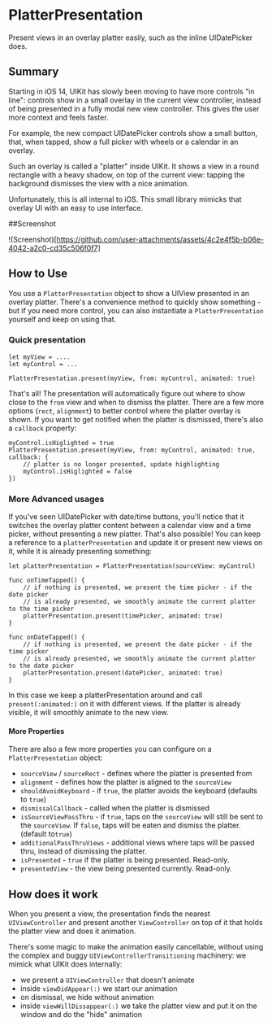 # PlatterPresentation
Present views in an overlay platter easily, such as the inline UIDatePicker does.

## Summary

Starting in iOS 14, UIKit has slowly been moving to have more controls "in line": controls show in a small overlay in the current view controller, instead of being presented in a fully modal new view controller. This gives the user more context and feels faster.

For example, the new compact UIDatePicker controls show a small button, that, when tapped, show a full picker with wheels or a calendar in an overlay.

Such an overlay is called a "platter" inside UIKit. It shows a view in a round rectangle with a heavy shadow, on top of the current view: tapping the background dismisses the view with a nice animation.

Unfortunately, this is all internal to iOS. This small library mimicks that overlay UI with an easy to use interface.

##Screenshot

!(Screenshot)[https://github.com/user-attachments/assets/4c2e4f5b-b06e-4042-a2c0-cd35c506f0f7]

## How to Use

You use a `PlatterPresentation` object to show a UIView presented in an overlay platter. There's a convenience method to quickly show something - but if you need more control, you can also instantiate a `PlatterPresentation` yourself and keep on using that.

### Quick presentation

```
let myView = ....
let myControl = ...

PlatterPresentation.present(myView, from: myControl, animated: true)
```

That's all! The presentation will automatically figure out where to show close to the `from` view 
and when to dismiss the platter. There are a few more options (`rect`, `alignment`) to better control where the platter overlay is shown. If you want to get notified when the platter is dismissed, there's also a `callback` property:

```
myControl.isHiglighted = true
PlatterPresentation.present(myView, from: myControl, animated: true, callback: {
	// platter is no longer presented, update highlighting
	myControl.isHiglighted = false
})
```

### More Advanced usages

If you've seen UIDatePicker with date/time buttons, you'll notice that it switches the 
overlay platter content between a calendar view and a time picker, without presenting a new platter. That's also possible! You can keep a reference to a `platterPresentation` and update it or present new views on it, while it is already presenting something:

```
let platterPresentation = PlatterPresentation(sourceView: myControl)

func onTimeTapped() {
	// if nothing is presented, we present the time picker - if the date picker
	// is already presented, we smoothly animate the current platter to the time picker
	platterPresentation.present(timePicker, animated: true)
}

func onDateTapped() {
	// if nothing is presented, we present the date picker - if the time picker
	// is already presented, we smoothly animate the current platter to the date picker
	platterPresentation.present(datePicker, animated: true)
}
```

In this case we keep a platterPresentation around and call `present(:animated:)` on it
with different views. If the platter is already visible, it will smoothly animate to the new
view.

#### More Properties

There are also a few more properties you can configure on a `PlatterPresentation` object:

- `sourceView` / `sourceRect` - defines where the platter is presented from
- `alignment` - defines how the platter is aligned to the `sourceView`
- `shouldAvoidKeyboard` - if `true`, the platter avoids the keyboard (defaults to `true`)
- `dismissalCallback` - called when the platter is dismissed
- `isSourceViewPassThru` - if  `true`, taps on the `sourceView` will still be sent to the `sourceView`. If `false`, taps will be eaten and dismiss the platter. (default to`true`)
- `additionalPassThruViews` - additional views where taps will be passed thru, instead of dismissing the platter.
- `isPresented` - `true` if the platter is being presented. Read-only.
- `presentedView` - the view being presented currently. Read-only.


## How does it work

When you present a view, the presentation finds the nearest `UIViewController` and present another `ViewController` on top of it that holds the platter view and does it animation.

There's some magic to make the animation easily cancellable, without using the complex and buggy `UIViewControllerTransitioning` machinery: we mimick what UIKit does internally:
- we present a `UIViewController` that doesn't animate
- inside `viewDidAppear(:)` we start our animation
- on dismissal, we hide without animation
- inside `viewWillDissappear(:)` we take the platter view and put it on the window and do the "hide" animation
 
